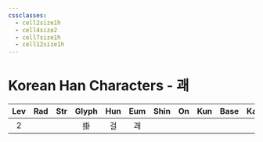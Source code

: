 ```yaml
---
cssclasses:
  - cell2size1h
  - cell4size2
  - cell7size1h
  - cell12size1h
---
```


# Korean Han Characters - 괘

| Lev | Rad | Str | Glyph | Hun | Eum | Shin | On  | Kun | Base | Kana | Simp | Man | Can |
| :-: | :-: | :-: | :---: | :-: | :-: | :--: | :-: | :-: | :--: | :--: | :--: | :-: | :-: |
|  2  |     |     |   掛   |  걸  |  괘  |      |     |     |      |      |      |     |     |
